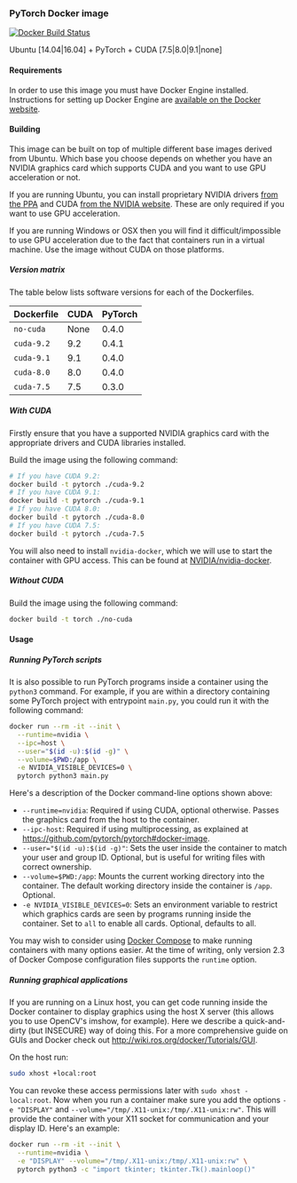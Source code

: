 ### PyTorch Docker image

[![Docker Build Status](https://img.shields.io/docker/build/anibali/pytorch.svg)](https://hub.docker.com/r/anibali/pytorch/)

Ubuntu [14.04|16.04] + PyTorch + CUDA [7.5|8.0|9.1|none]

#### Requirements

In order to use this image you must have Docker Engine installed. Instructions
for setting up Docker Engine are
[available on the Docker website](https://docs.docker.com/engine/installation/).

#### Building

This image can be built on top of multiple different base images derived from
Ubuntu. Which base you choose depends on whether you have an NVIDIA
graphics card which supports CUDA and you want to use GPU acceleration or not.

If you are running Ubuntu, you can install proprietary NVIDIA drivers
[from the PPA](https://launchpad.net/~graphics-drivers/+archive/ubuntu/ppa)
and CUDA [from the NVIDIA website](https://developer.nvidia.com/cuda-downloads).
These are only required if you want to use GPU acceleration.

If you are running Windows or OSX then you will find it difficult/impossible to
use GPU acceleration due to the fact that containers run in a virtual machine.
Use the image without CUDA on those platforms.

##### Version matrix

The table below lists software versions for each of the Dockerfiles.

| Dockerfile | CUDA | PyTorch |
|------------|------|---------|
| `no-cuda`  | None | 0.4.0   |
| `cuda-9.2` | 9.2  | 0.4.1   |
| `cuda-9.1` | 9.1  | 0.4.0   |
| `cuda-8.0` | 8.0  | 0.4.0   |
| `cuda-7.5` | 7.5  | 0.3.0   |

##### With CUDA

Firstly ensure that you have a supported NVIDIA graphics card with the
appropriate drivers and CUDA libraries installed.

Build the image using the following command:

```sh
# If you have CUDA 9.2:
docker build -t pytorch ./cuda-9.2
# If you have CUDA 9.1:
docker build -t pytorch ./cuda-9.1
# If you have CUDA 8.0:
docker build -t pytorch ./cuda-8.0
# If you have CUDA 7.5:
docker build -t pytorch ./cuda-7.5
```

You will also need to install `nvidia-docker`, which we will use to start the
container with GPU access. This can be found at
[NVIDIA/nvidia-docker](https://github.com/NVIDIA/nvidia-docker).

##### Without CUDA

Build the image using the following command:

```sh
docker build -t torch ./no-cuda
```

#### Usage

##### Running PyTorch scripts

It is also possible to run PyTorch programs inside a container using the
`python3` command. For example, if you are within a directory containing
some PyTorch project with entrypoint `main.py`, you could run it with
the following command:

```sh
docker run --rm -it --init \
  --runtime=nvidia \
  --ipc=host \
  --user="$(id -u):$(id -g)" \
  --volume=$PWD:/app \
  -e NVIDIA_VISIBLE_DEVICES=0 \
  pytorch python3 main.py
```

Here's a description of the Docker command-line options shown above:

* `--runtime=nvidia`: Required if using CUDA, optional otherwise. Passes the
  graphics card from the host to the container.
* `--ipc-host`: Required if using multiprocessing, as explained at
  https://github.com/pytorch/pytorch#docker-image.
* `--user="$(id -u):$(id -g)"`: Sets the user inside the container to match your
  user and group ID. Optional, but is useful for writing files with correct
  ownership.
* `--volume=$PWD:/app`: Mounts the current working directory into the container.
  The default working directory inside the container is `/app`. Optional.
* `-e NVIDIA_VISIBLE_DEVICES=0`: Sets an environment variable to restrict which
  graphics cards are seen by programs running inside the container. Set to `all`
  to enable all cards. Optional, defaults to all.

You may wish to consider using [Docker Compose](https://docs.docker.com/compose/)
to make running containers with many options easier. At the time of writing,
only version 2.3 of Docker Compose configuration files supports the `runtime`
option.

##### Running graphical applications

If you are running on a Linux host, you can get code running inside the Docker
container to display graphics using the host X server (this allows you to use
OpenCV's imshow, for example). Here we describe a quick-and-dirty (but INSECURE)
way of doing this. For a more comprehensive guide on GUIs and Docker check out
http://wiki.ros.org/docker/Tutorials/GUI.

On the host run:

```sh
sudo xhost +local:root
```

You can revoke these access permissions later with `sudo xhost -local:root`.
Now when you run a container make sure you add the options `-e "DISPLAY"` and
`--volume="/tmp/.X11-unix:/tmp/.X11-unix:rw"`. This will provide the container
with your X11 socket for communication and your display ID. Here's an
example:

```sh
docker run --rm -it --init \
  --runtime=nvidia \
  -e "DISPLAY" --volume="/tmp/.X11-unix:/tmp/.X11-unix:rw" \
  pytorch python3 -c "import tkinter; tkinter.Tk().mainloop()"
```
